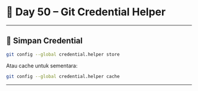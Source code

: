 # 📘 Day 50 – Git Credential Helper

---

## 💾 Simpan Credential

```bash
git config --global credential.helper store
```

Atau cache untuk sementara:

```bash
git config --global credential.helper cache
```

---
